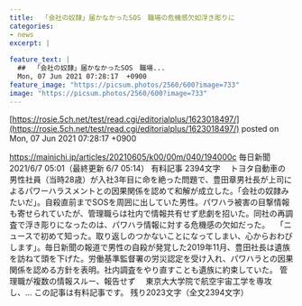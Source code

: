 ```yaml
---
title:  「会社の奴隷」届かなかったSOS　職場の危機感欠如浮き彫りに  
categories:
- news
excerpt: |
  
feature_text: |
  ##  「会社の奴隷」届かなかったSOS　職場...
  Mon, 07 Jun 2021 07:28:17  +0900
feature_image: "https://picsum.photos/2560/600?image=733"
image: "https://picsum.photos/2560/600?image=733"
---
```


[https://rosie.5ch.net/test/read.cgi/editorialplus/1623018497/](https://rosie.5ch.net/test/read.cgi/editorialplus/1623018497/)
posted on Mon, 07 Jun 2021 07:28:17  +0900

<!--more-->

https://mainichi.jp/articles/20210605/k00/00m/040/194000c 毎日新聞 2021/6/7 05:01（最終更新 6/7 05:14） 有料記事 2394文字 　トヨタ自動車の男性社員（当時28歳）が入社3年目に命を絶った問題で、豊田章男社長が上司によるパワーハラスメントとの因果関係を認めて和解が成立した。「会社の奴隷みたいだ」。自殺直前までSOSを周囲に出していた男性。パワハラ被害の目撃情報も寄せられていたが、管理職らは社内で情報共有せず悲劇を招いた。同社の再調査で浮き彫りになったのは、パワハラ情報に対する危機感の欠如だった。 　「ニュースで初めて知った。取り返しのつかないことになってしまい、心からおわびします」。毎日新聞の報道で男性の自殺が発覚した2019年11月、豊田社長は遺族を訪ねて頭を下げた。労働基準監督署の労災認定を受け入れ、パワハラとの因果関係を認める方針を表明。社内調査をやり直すことも遺族に約束していた。 管理職が複数の情報スルー、報告せず 　東京大大学院で航空宇宙工学を専攻し、… この記事は有料記事です。 残り2023文字（全文2394文字）
